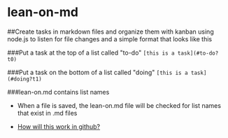 lean-on-md
==========

##Create tasks in markdown files and organize them with kanban using node.js to listen for file changes and a simple format that looks like this
  
###Put a task at the top of a list called "to-do"
   `[this is a task](#to-do?t0)`

###Put a task on the bottom of a list called "doing"
   `[this is a task](#doing?t1)`

###lean-on.md contains list names
- When a file is saved, the lean-on.md file will be checked for list names that exist in .md files

- [How will this work in github?](#doing?t0)


